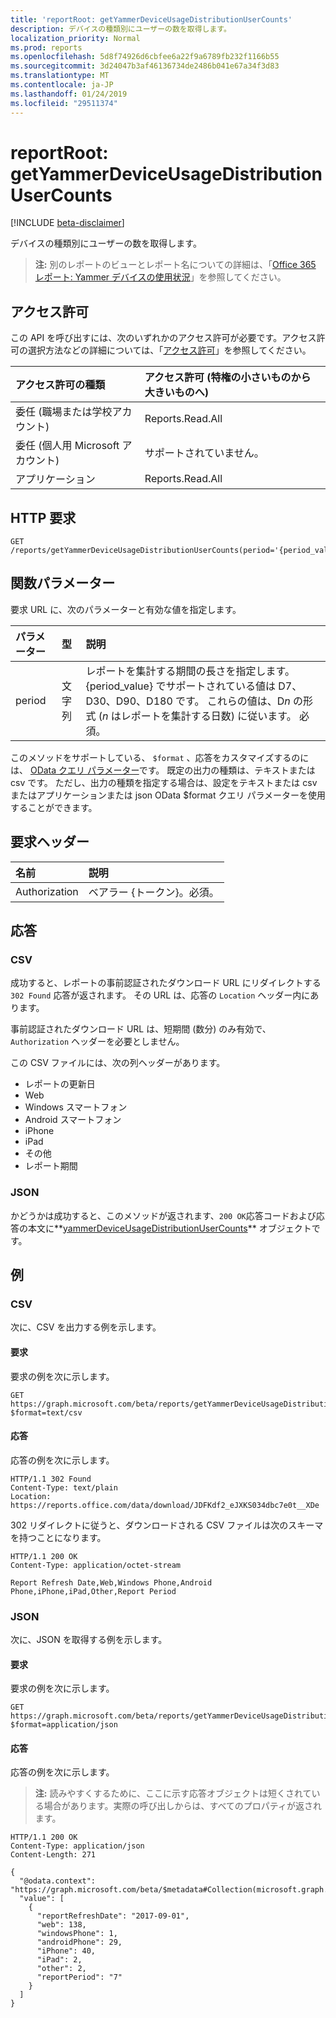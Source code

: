 ```yaml
---
title: 'reportRoot: getYammerDeviceUsageDistributionUserCounts'
description: デバイスの種類別にユーザーの数を取得します。
localization_priority: Normal
ms.prod: reports
ms.openlocfilehash: 5d8f74926d6cbfee6a22f9a6789fb232f1166b55
ms.sourcegitcommit: 3d24047b3af46136734de2486b041e67a34f3d83
ms.translationtype: MT
ms.contentlocale: ja-JP
ms.lasthandoff: 01/24/2019
ms.locfileid: "29511374"
---
```

# <a name="reportroot-getyammerdeviceusagedistributionusercounts"></a>reportRoot: getYammerDeviceUsageDistributionUserCounts

[!INCLUDE [beta-disclaimer](../../includes/beta-disclaimer.md)]

デバイスの種類別にユーザーの数を取得します。

> **注:** 別のレポートのビューとレポート名についての詳細は、「[Office 365 レポート: Yammer デバイスの使用状況](https://support.office.com/client/Yammer-device-usage-b793ffdd-effa-43d0-849a-b1ca2e899f38)」を参照してください。

## <a name="permissions"></a>アクセス許可

この API を呼び出すには、次のいずれかのアクセス許可が必要です。アクセス許可の選択方法などの詳細については、「[アクセス許可](/graph/permissions-reference)」を参照してください。

| アクセス許可の種類                        | アクセス許可 (特権の小さいものから大きいものへ) |
| :------------------------------------- | :--------------------------------------- |
| 委任 (職場または学校アカウント)     | Reports.Read.All                         |
| 委任 (個人用 Microsoft アカウント) | サポートされていません。                           |
| アプリケーション                            | Reports.Read.All                         |

## <a name="http-request"></a>HTTP 要求

<!-- { "blockType": "ignored" } --> 

```http
GET /reports/getYammerDeviceUsageDistributionUserCounts(period='{period_value}')
```

## <a name="function-parameters"></a>関数パラメーター

要求 URL に、次のパラメーターと有効な値を指定します。

| パラメーター | 型   | 説明                              |
| :-------- | :----- | :--------------------------------------- |
| period    | 文字列 | レポートを集計する期間の長さを指定します。 {period_value} でサポートされている値は D7、D30、D90、D180 です。 これらの値は、D*n* の形式 (*n* はレポートを集計する日数) に従います。 必須。 |

このメソッドをサポートしている、 `$format` 、応答をカスタマイズするのには、 [OData クエリ パラメーター](/graph/query-parameters)です。 既定の出力の種類は、テキストまたは csv です。 ただし、出力の種類を指定する場合は、設定をテキストまたは csv またはアプリケーションまたは json OData $format クエリ パラメーターを使用することができます。

## <a name="request-headers"></a>要求ヘッダー

| 名前          | 説明               |
| :------------ | :------------------------ |
| Authorization | ベアラー {トークン}。必須。 |

## <a name="response"></a>応答

### <a name="csv"></a>CSV

成功すると、レポートの事前認証されたダウンロード URL にリダイレクトする `302 Found` 応答が返されます。 その URL は、応答の `Location` ヘッダー内にあります。

事前認証されたダウンロード URL は、短期間 (数分) のみ有効で、`Authorization` ヘッダーを必要としません。

この CSV ファイルには、次の列ヘッダーがあります。

- レポートの更新日
- Web
- Windows スマートフォン
- Android スマートフォン
- iPhone
- iPad
- その他
- レポート期間

### <a name="json"></a>JSON

かどうかは成功すると、このメソッドが返されます、`200 OK`応答コードおよび応答の本文に**[yammerDeviceUsageDistributionUserCounts](../resources/yammerdeviceusagedistributionusercounts.md)** オブジェクトです。

## <a name="example"></a>例

### <a name="csv"></a>CSV

次に、CSV を出力する例を示します。

#### <a name="request"></a>要求

要求の例を次に示します。

<!-- {
  "blockType": "request",
  "name": "reportroot_getyammerdeviceusagedistributionusercounts_csv"
}-->

```http
GET https://graph.microsoft.com/beta/reports/getYammerDeviceUsageDistributionUserCounts(period='D7')?$format=text/csv
```

#### <a name="response"></a>応答

応答の例を次に示します。

<!-- { "blockType": "ignored" } --> 

```http
HTTP/1.1 302 Found
Content-Type: text/plain
Location: https://reports.office.com/data/download/JDFKdf2_eJXKS034dbc7e0t__XDe
```

302 リダイレクトに従うと、ダウンロードされる CSV ファイルは次のスキーマを持つことになります。

<!-- {
  "blockType": "response",
  "truncated": true,
  "@odata.type": "stream"
} -->

```http
HTTP/1.1 200 OK
Content-Type: application/octet-stream

Report Refresh Date,Web,Windows Phone,Android Phone,iPhone,iPad,Other,Report Period
```

### <a name="json"></a>JSON

次に、JSON を取得する例を示します。

#### <a name="request"></a>要求

要求の例を次に示します。

<!-- {
  "blockType": "request",
  "name": "reportroot_getyammerdeviceusagedistributionusercounts_json"
}-->

```http
GET https://graph.microsoft.com/beta/reports/getYammerDeviceUsageDistributionUserCounts(period='D7')?$format=application/json
```

#### <a name="response"></a>応答

応答の例を次に示します。

> **注:** 読みやすくするために、ここに示す応答オブジェクトは短くされている場合があります。実際の呼び出しからは、すべてのプロパティが返されます。

<!-- {
  "blockType": "response",
  "truncated": true,
  "@odata.type": "microsoft.graph.yammerDeviceUsageDistributionUserCounts"
} -->

```http
HTTP/1.1 200 OK
Content-Type: application/json
Content-Length: 271

{
  "@odata.context": "https://graph.microsoft.com/beta/$metadata#Collection(microsoft.graph.yammerDeviceUsageDistributionUserCounts)", 
  "value": [
    {
      "reportRefreshDate": "2017-09-01", 
      "web": 138, 
      "windowsPhone": 1, 
      "androidPhone": 29, 
      "iPhone": 40, 
      "iPad": 2, 
      "other": 2, 
      "reportPeriod": "7"
    }
  ]
}
```
<!--
{
  "type": "#page.annotation",
  "suppressions": [
    "Error: /api-reference/beta/api/reportroot-getyammerdeviceusagedistributionusercounts.md:\r\n      Exception processing links.\r\n    System.ArgumentException: Link Definition was null. Link text: !INCLUDE [beta-disclaimer](../../includes/beta-disclaimer.md)\r\n      at ApiDoctor.Validation.DocFile.get_LinkDestinations()\r\n      at ApiDoctor.Validation.DocSet.ValidateLinks(Boolean includeWarnings, String[] relativePathForFiles, IssueLogger issues, Boolean requireFilenameCaseMatch, Boolean printOrphanedFiles)"
  ]
}
-->
